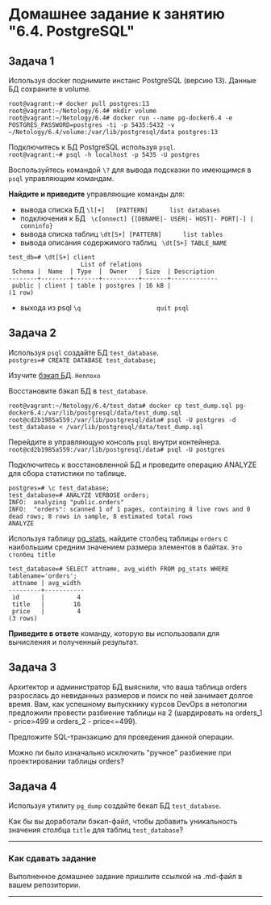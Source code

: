 # Домашнее задание к занятию "6.4. PostgreSQL"

## Задача 1

Используя docker поднимите инстанс PostgreSQL (версию 13). Данные БД сохраните в volume.  
  
```  
root@vagrant:~# docker pull postgres:13
root@vagrant:~/Netology/6.4# mkdir volume
root@vagrant:~/Netology/6.4# docker run --name pg-docker6.4 -e POSTGRES_PASSWORD=postgres -ti -p 5435:5432 -v ~/Netology/6.4/volume:/var/lib/postgresql/data postgres:13

```

Подключитесь к БД PostgreSQL используя `psql`.  
`root@vagrant:~# psql -h localhost -p 5435 -U postgres`

Воспользуйтесь командой `\?` для вывода подсказки по имеющимся в `psql` управляющим командам.

**Найдите и приведите** управляющие команды для:
- вывода списка БД `\l[+]   [PATTERN]      list databases`
- подключения к БД ` \c[onnect] {[DBNAME|- USER|- HOST|- PORT|-] | conninfo}`
- вывода списка таблиц `\dt[S+] [PATTERN]      list tables`
- вывода описания содержимого таблиц ` \dt[S+] TABLE_NAME`  
```  
test_db=# \dt[S+] client
                    List of relations
 Schema |  Name  | Type  |  Owner   | Size  | Description
--------+--------+-------+----------+-------+-------------
 public | client | table | postgres | 16 kB |
(1 row)
```
- выхода из psql `\q                     quit psql`

## Задача 2

Используя `psql` создайте БД `test_database`.  
`postgres=# CREATE DATABASE test_database;`

Изучите [бэкап БД](https://github.com/netology-code/virt-homeworks/tree/master/06-db-04-postgresql/test_data). `Неплохо`

Восстановите бэкап БД в `test_database`.  
```  
root@vagrant:~/Netology/6.4/test_data# docker cp test_dump.sql pg-docker6.4:/var/lib/postgresql/data/test_dump.sql
root@cd2b1985a559:/var/lib/postgresql/data# psql -U postgres -d test_database < /var/lib/postgresql/data/test_dump.sql

```

Перейдите в управляющую консоль `psql` внутри контейнера. `root@cd2b1985a559:/var/lib/postgresql/data# psql -U postgres`

Подключитесь к восстановленной БД и проведите операцию ANALYZE для сбора статистики по таблице.  
```  
postgres=# \c test_database;
test_database=# ANALYZE VERBOSE orders;
INFO:  analyzing "public.orders"
INFO:  "orders": scanned 1 of 1 pages, containing 8 live rows and 0 dead rows; 8 rows in sample, 8 estimated total rows
ANALYZE
```

Используя таблицу [pg_stats](https://postgrespro.ru/docs/postgresql/12/view-pg-stats), найдите столбец таблицы `orders` 
с наибольшим средним значением размера элементов в байтах. `Это столбец title`  
```  
test_database=# SELECT attname, avg_width FROM pg_stats WHERE tablename='orders';
 attname | avg_width
---------+-----------
 id      |         4
 title   |        16
 price   |         4
(3 rows)
```

**Приведите в ответе** команду, которую вы использовали для вычисления и полученный результат.

## Задача 3

Архитектор и администратор БД выяснили, что ваша таблица orders разрослась до невиданных размеров и
поиск по ней занимает долгое время. Вам, как успешному выпускнику курсов DevOps в нетологии предложили
провести разбиение таблицы на 2 (шардировать на orders_1 - price>499 и orders_2 - price<=499).

Предложите SQL-транзакцию для проведения данной операции.

Можно ли было изначально исключить "ручное" разбиение при проектировании таблицы orders?

## Задача 4

Используя утилиту `pg_dump` создайте бекап БД `test_database`.

Как бы вы доработали бэкап-файл, чтобы добавить уникальность значения столбца `title` для таблиц `test_database`?

---

### Как cдавать задание

Выполненное домашнее задание пришлите ссылкой на .md-файл в вашем репозитории.

---
